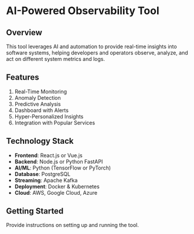 # AI-Powered Observability Tool

## Overview
This tool leverages AI and automation to provide real-time insights into software systems, helping developers and operators observe, analyze, and act on different system metrics and logs.

## Features
1. Real-Time Monitoring
2. Anomaly Detection
3. Predictive Analysis
4. Dashboard with Alerts
5. Hyper-Personalized Insights
6. Integration with Popular Services

## Technology Stack
- **Frontend**: React.js or Vue.js
- **Backend**: Node.js or Python FastAPI
- **AI/ML**: Python (TensorFlow or PyTorch)
- **Database**: PostgreSQL
- **Streaming**: Apache Kafka
- **Deployment**: Docker & Kubernetes
- **Cloud**: AWS, Google Cloud, Azure

## Getting Started
Provide instructions on setting up and running the tool.
